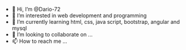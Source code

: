 - 👋 Hi, I’m @Dario-72
- 👀 I’m interested in web development and programming
- 🌱 I’m currently learning html, css, java script, bootstrap, angular and mysql
- 💞️ I’m looking to collaborate on ...
- 📫 How to reach me ...

<!---
Dario-72/Dario-72 is a ✨ special ✨ repository because its `README.md` (this file) appears on your GitHub profile.
You can click the Preview link to take a look at your changes.
--->
